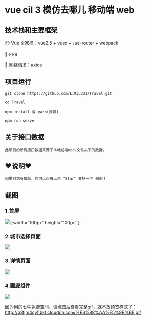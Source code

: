 # vue cil 3 模仿去哪儿 移动端 web

## 技术栈和主要框架
📦 Vue 全家桶：vue2.5 + vuex + vue-router + webpack

📌 ES6

📡 网络请求：axios


## 项目运行
```
git clone https://github.com/LiMiu331/Travel.git

cd Travel

npm install 或 yarn(推荐)

npm run serve
```

## 关于接口数据
```
此项目的所有接口数据来源于本地前端mock文件夹下的数据。
```

## ♥️说明♥️
```
如果对您有帮助，您可以点右上角 "Star" 支持一下 谢谢！

```
## 截图
### 1.首屏
![](https://tva1.sinaimg.cn/large/007S8ZIlly1gdui6chmmdj30u01hcafu.jpg){:width="100px" height="100px" }

### 2.城市选择页面
![](https://tva1.sinaimg.cn/large/007S8ZIlly1gdui7kbbxoj30u01hc0vh.jpg)

### 3.详情页面
![](https://tva1.sinaimg.cn/large/007S8ZIlly1gdui8agzhcj30u01hcwi7.jpg)

### 4.画廊组件
![](https://tva1.sinaimg.cn/large/007S8ZIlly1gdui8mfjxvj30u01hcq7t.jpg)

因为用的七牛免费空间，请点击后查看完整gif，就不放预览样式了：http://q8tjm4cyf.bkt.clouddn.com/%E6%88%AA%E5%9B%BE.gif


